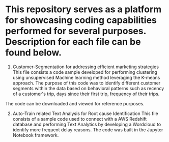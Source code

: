 # This repository serves as a platform for showcasing coding capabilities performed for several purposes. Description for each file can be found below. 
1) Customer-Segmentation for addressing efficient marketing strategies
This file consists a code sample developed for performing clustering using unsupervised Machine learning method leveraging the K-means approach. The purpose of this code was to identify different customer segments within the data based on behavioral patterns such as recency of a customer's trip, days since their first trip, frequency of their trips. 

The code can be downloaded and viewed for reference purposes. 

2) Auto-Train related Text Analysis for Root cause Identification
   This file consists of a sample code used to connect with a AWS Redshift database and performing Text Analytics by developing a Wordcloud to identify more frequent delay reasons. The code was built in the Jupyter     Notebook framework.
